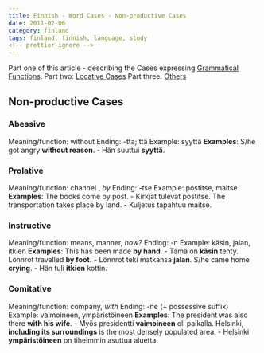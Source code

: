 ```yaml
---
title: Finnish - Word Cases - Non-productive Cases
date: 2011-02-06
category: finland
tags: finland, finnish, language, study
<!-- prettier-ignore -->
---
```


Part one of this article - describing the Cases expressing
[Grammatical Functions](https://guldmyr.com/finnish-word-cases-grammatical-function "grammatical functions").
Part two:
[Locative Cases](https://guldmyr.com/finnish-word-cases-locative-expressing-place "locative cases")
Part three: [Others](../finnish-word-cases-others "others")

## Non-productive Cases

### Abessive

Meaning/function: without Ending: -tta; ttä Example: syyttä **Examples**: S/he
got angry **without reason**. - Hän suuttui **syyttä**.

### Prolative

Meaning/function: channel , _by_ Ending: -tse Example: postitse, maitse
**Examples**: The books come by post. - Kirkjat tulevat postitse. The
transportation takes place by land. - Kuljetus tapahtuu maitse.

### Instructive

Meaning/function: means, manner, _how?_ Ending: -n Example: käsin, jalan, itkien
**Examples**: This has been made **by hand**. - Tämä on **käsin** tehty. Lönnrot
travelled **by foot.** - Lönnrot teki matkansa **jalan**. S/he came home
**crying**. - Hän tuli **itkien** kottin.

### Comitative

Meaning/function: company, _with_ Ending: -ne (+ possessive suffix) Example:
vaimoineen, ympäristöineen **Examples**: The president was also there **with his
wife**. - Myös presidentti **vaimoineen** oli paikalla. Helsinki, **including
its surroundings** is the most densely populated area. - Helsinki
**ympäristöineen** on tiheimmin asuttua aluetta.
